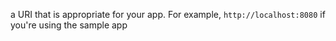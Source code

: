  a URI that is appropriate for your app. For example, `http://localhost:8080` if you're using the sample app